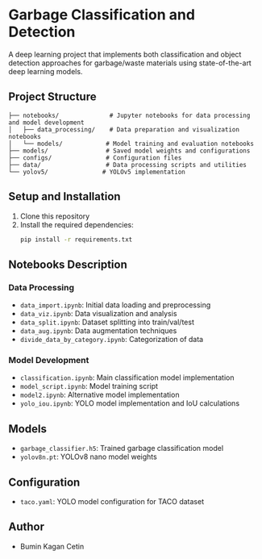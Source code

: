 # Garbage Classification and Detection

A deep learning project that implements both classification and object detection approaches for garbage/waste materials using state-of-the-art deep learning models.

## Project Structure

```
├── notebooks/              # Jupyter notebooks for data processing and model development
│   ├── data_processing/    # Data preparation and visualization notebooks
│   └── models/            # Model training and evaluation notebooks
├── models/                # Saved model weights and configurations
├── configs/               # Configuration files
├── data/                  # Data processing scripts and utilities
└── yolov5/               # YOLOv5 implementation
```

## Setup and Installation

1. Clone this repository
2. Install the required dependencies:
   ```bash
   pip install -r requirements.txt
   ```

## Notebooks Description

### Data Processing
- `data_import.ipynb`: Initial data loading and preprocessing
- `data_viz.ipynb`: Data visualization and analysis
- `data_split.ipynb`: Dataset splitting into train/val/test
- `data_aug.ipynb`: Data augmentation techniques
- `divide_data_by_category.ipynb`: Categorization of data

### Model Development
- `classification.ipynb`: Main classification model implementation
- `model_script.ipynb`: Model training script
- `model2.ipynb`: Alternative model implementation
- `yolo_iou.ipynb`: YOLO model implementation and IoU calculations

## Models
- `garbage_classifier.h5`: Trained garbage classification model
- `yolov8n.pt`: YOLOv8 nano model weights

## Configuration
- `taco.yaml`: YOLO model configuration for TACO dataset

## Author
- Bumin Kagan Cetin
